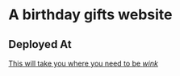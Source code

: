 # A birthday gifts website

## Deployed At

[This will take you where you need to be *wink*](https://hithasday.netlify.app)
